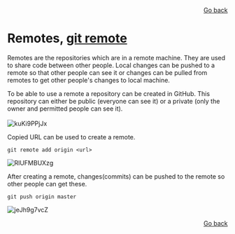 <p align="right"><a href="../README.md#contents">Go back</a></p>

# Remotes, [git remote](https://git-scm.com/docs/git-remote)
Remotes are the repositories which are in a remote machine. They are used to share code between other people. Local changes can be pushed to a remote so that other people can see it or changes can be pulled from remotes to get other people's changes to local machine. 

To be able to use a remote a repository can be created in GitHub. This repository can either be public (everyone can see it) or a private (only the owner and permitted people can see it).<br/><br/>
![kuKi9PPjJx](https://user-images.githubusercontent.com/48220015/111876988-387f8f80-89b2-11eb-811d-91e0992efabb.gif)

Copied URL can be used to create a remote.
```
git remote add origin <url>
```
![RlUFMBUXzg](https://user-images.githubusercontent.com/48220015/111877075-94e2af00-89b2-11eb-87fd-8da86246ac53.gif)

After creating a remote, changes(commits) can be pushed to the remote so other people can get these.
```
git push origin master
```
![jeJh9g7vcZ](https://user-images.githubusercontent.com/48220015/111877105-be9bd600-89b2-11eb-8e27-266a7c35fdf1.gif)

<p align="right"><a href="../README.md#contents">Go back</a></p>

